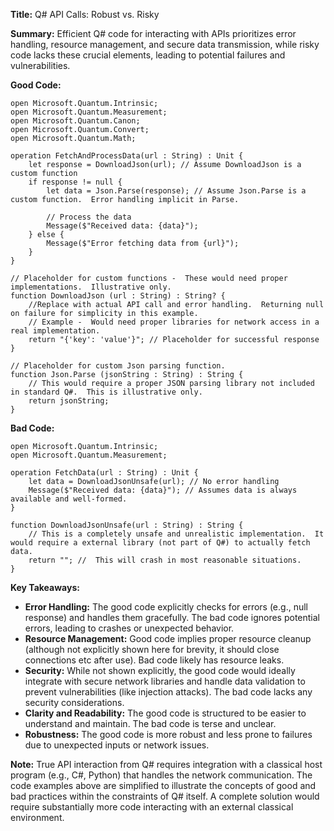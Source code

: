 **Title:** Q# API Calls: Robust vs. Risky

**Summary:**  Efficient Q# code for interacting with APIs prioritizes error handling, resource management, and secure data transmission, while risky code lacks these crucial elements, leading to potential failures and vulnerabilities.

**Good Code:**

```qsharp
open Microsoft.Quantum.Intrinsic;
open Microsoft.Quantum.Measurement;
open Microsoft.Quantum.Canon;
open Microsoft.Quantum.Convert;
open Microsoft.Quantum.Math;

operation FetchAndProcessData(url : String) : Unit {
    let response = DownloadJson(url); // Assume DownloadJson is a custom function
    if response != null {
        let data = Json.Parse(response); // Assume Json.Parse is a custom function.  Error handling implicit in Parse.

        // Process the data
        Message($"Received data: {data}"); 
    } else {
        Message($"Error fetching data from {url}");
    }
}

// Placeholder for custom functions -  These would need proper implementations.  Illustrative only.
function DownloadJson (url : String) : String? {
    //Replace with actual API call and error handling.  Returning null on failure for simplicity in this example.
    // Example -  Would need proper libraries for network access in a real implementation.
    return "{'key': 'value'}"; // Placeholder for successful response
}

// Placeholder for custom Json parsing function.
function Json.Parse (jsonString : String) : String {
    // This would require a proper JSON parsing library not included in standard Q#.  This is illustrative only.
    return jsonString;
}
```

**Bad Code:**

```qsharp
open Microsoft.Quantum.Intrinsic;
open Microsoft.Quantum.Measurement;

operation FetchData(url : String) : Unit {
    let data = DownloadJsonUnsafe(url); // No error handling
    Message($"Received data: {data}"); // Assumes data is always available and well-formed.
}

function DownloadJsonUnsafe(url : String) : String {
    // This is a completely unsafe and unrealistic implementation.  It would require a external library (not part of Q#) to actually fetch data.
    return ""; //  This will crash in most reasonable situations.
}
```

**Key Takeaways:**

* **Error Handling:** The good code explicitly checks for errors (e.g., null response) and handles them gracefully.  The bad code ignores potential errors, leading to crashes or unexpected behavior.
* **Resource Management:**  Good code implies proper resource cleanup (although not explicitly shown here for brevity, it should close connections etc after use).  Bad code likely has resource leaks.
* **Security:**  While not shown explicitly, the good code would ideally integrate with secure network libraries and handle data validation to prevent vulnerabilities (like injection attacks).  The bad code lacks any security considerations.
* **Clarity and Readability:** The good code is structured to be easier to understand and maintain.  The bad code is terse and unclear.
* **Robustness:** The good code is more robust and less prone to failures due to unexpected inputs or network issues.


**Note:**  True API interaction from Q# requires integration with a classical host program (e.g., C#, Python) that handles the network communication.  The code examples above are simplified to illustrate the concepts of good and bad practices within the constraints of Q# itself.  A complete solution would require substantially more code interacting with an external classical environment.
